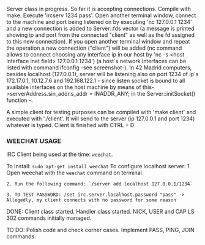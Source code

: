 Server class in progress. So far it is accepting connections. Compile with make. Execute 'ircserv 1234 pass'. Open another terminal window, connect to the machine and port being listened on by executing 'nc 127.0.0.1 1234' and a new connection is added to Server::fds vector (a message is printed showing ip and port from the connected "client" as well as the fd assigned to this new connection). If you open another terminal window and repeat the operation a new connection ("client") will be added (nc command allows to connect choosing any interface ip in our host by 'nc -s \<host interface inet field\> 127.0.0.1 1234') (a host´s network interfaces can be listed with command ifconfig -see screenshot-). In 42 Madrid computers, besides localhost (127.0.0.1), server will be listening also on port 1234 of ip´s 172.17.0.1, 10.12.7.6 and 192.168.122.1 - since listen socket is bound to all available interfaces on the host machine by means of this->serverAddress.sin_addr.s_addr = INADDR_ANY; in the Server::initSocket() function -.

A simple client for testing purposes can be compiled with 'make client' and executed with './client'. It will send to the server (ip 127.0.0.1 and port 1234) whatever is typed. Client is finished with CTRL + D

### WEECHAT USAGE
IRC Client being used at the time: `weechat`.

To Install: `sudo apt-get install weechat`
To configure localhost server: 
	1. Open weechat with the `weechat` command on terminal

	2. Run the following command: `/server add localhost 127.0.0.1/1234`

	3. TO TEST PASSWORD: /set irc.server.localhost.password "pass" -> Allegedly, my client connects with no password for some reason

DONE: Client class started. Handler class started. NICK, USER and CAP LS 302 commands initially managed.

TO DO: Polish code and check corner cases. Implement PASS, PING, JOIN commands.
